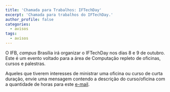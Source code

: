 ```yaml
---
title: 'Chamada para Trabalhos: IFTechDay'
excerpt: 'Chamada para trabalhos do IFTechDay.'
author_profile: false
categories:
  - avisos
tags:
  - avisos
---
```


O IFB, *campus* Brasília irá organizar o IFTechDay nos dias 8 e 9 de outubro. Este é um evento voltado para a área de Computação repleto de oficinas, cursos e palestras.

Aqueles que tiverem interesses de ministrar uma oficina ou curso de curta duração, envie uma mensagem contendo a descrição do curso/oficina com a quantidade de horas para este [e-mail](mailto:daniel.nunes@ifb.edu.br).
